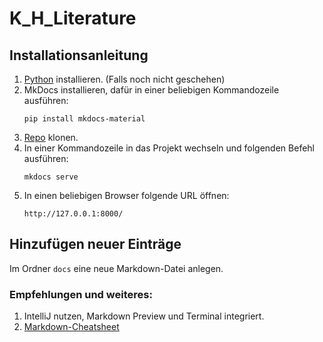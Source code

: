 # K_H_Literature

## Installationsanleitung

1. [Python](https://www.python.org/downloads/) installieren. (Falls noch nicht geschehen)
2. MkDocs installieren, dafür in einer beliebigen Kommandozeile ausführen:
    ```
    pip install mkdocs-material
    ```
3. [Repo](https://github.com/Bettlaken/K_H_Literature) klonen.
4. In einer Kommandozeile in das Projekt wechseln und folgenden Befehl ausführen:
    ```
    mkdocs serve
    ```
5. In einen beliebigen Browser folgende URL öffnen:
    ```
    http://127.0.0.1:8000/
    ```
## Hinzufügen neuer Einträge
Im Ordner ``docs`` eine neue Markdown-Datei anlegen.

### Empfehlungen und weiteres: 
1. IntelliJ nutzen, Markdown Preview und Terminal integriert.
2. [Markdown-Cheatsheet](https://github.com/adam-p/markdown-here/wiki/Markdown-Cheatsheet)

